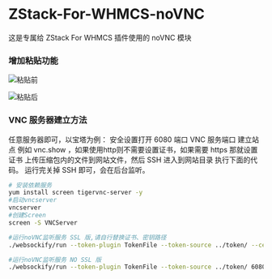 # ZStack-For-WHMCS-noVNC
这是专属给 ZStack For WHMCS 插件使用的 noVNC 模块

### 增加粘贴功能
![粘贴前](https://cdn.modulesocean.com/l8crw.png)

![粘贴后](https://cdn.modulesocean.com/5ebjl.png)

### VNC 服务器建立方法
任意服务器即可，以宝塔为例：
安全设置打开 6080 端口 VNC 服务端口
建立站点 例如 vnc.show ，如果使用http则不需要设置证书，如果需要 https 那就设置证书
上传压缩包内的文件到网站文件，然后 SSH 进入到网站目录 执行下面的代码。
运行完关掉 SSH 即可，会在后台监听。

```sh
# 安装依赖服务
yum install screen tigervnc-server -y
#启动vncserver
vncserver
#创建Screen
screen -S VNCServer
```
```sh
#运行noVNC监听服务 SSL 版,请自行替换证书、密钥路径
./websockify/run --token-plugin TokenFile --token-source ../token/ --cert /www/server/panel/vhost/cert/vnc.show/fullchain.pem --key /www/server/panel/vhost/cert/vnc.show/privkey.pem 6080
```
```sh
#运行noVNC监听服务 NO SSL 版
./websockify/run --token-plugin TokenFile --token-source ../token/ 6080
```
